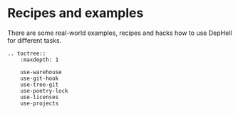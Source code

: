 # Recipes and examples

There are some real-world examples, recipes and hacks how to use DepHell for different tasks.

```eval_rst
.. toctree::
    :maxdepth: 1

    use-warehouse
    use-git-hook
    use-tree-git
    use-poetry-lock
    use-licenses
    use-projects
```
